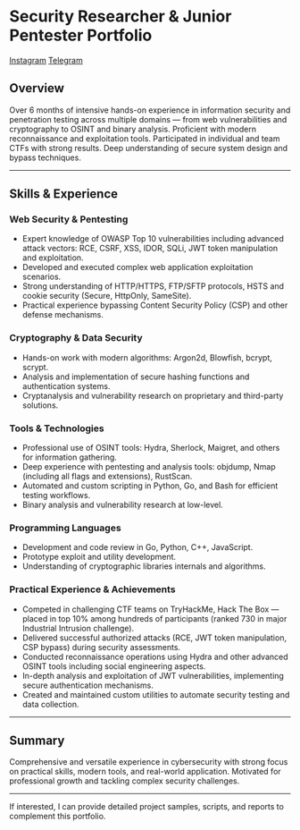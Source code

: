 # Security Researcher & Junior Pentester Portfolio
[Instagram](https://www.instagram.com/m4g4.a/)
[Telegram](t.me/Hammelio)

## Overview

Over 6 months of intensive hands-on experience in information security and penetration testing across multiple domains — from web vulnerabilities and cryptography to OSINT and binary analysis. Proficient with modern reconnaissance and exploitation tools. Participated in individual and team CTFs with strong results. Deep understanding of secure system design and bypass techniques.

---

## Skills & Experience

### Web Security & Pentesting  
- Expert knowledge of OWASP Top 10 vulnerabilities including advanced attack vectors: RCE, CSRF, XSS, IDOR, SQLi, JWT token manipulation and exploitation.  
- Developed and executed complex web application exploitation scenarios.  
- Strong understanding of HTTP/HTTPS, FTP/SFTP protocols, HSTS and cookie security (Secure, HttpOnly, SameSite).  
- Practical experience bypassing Content Security Policy (CSP) and other defense mechanisms.

### Cryptography & Data Security  
- Hands-on work with modern algorithms: Argon2d, Blowfish, bcrypt, scrypt.  
- Analysis and implementation of secure hashing functions and authentication systems.  
- Cryptanalysis and vulnerability research on proprietary and third-party solutions.

### Tools & Technologies  
- Professional use of OSINT tools: Hydra, Sherlock, Maigret, and others for information gathering.  
- Deep experience with pentesting and analysis tools: objdump, Nmap (including all flags and extensions), RustScan.  
- Automated and custom scripting in Python, Go, and Bash for efficient testing workflows.  
- Binary analysis and vulnerability research at low-level.

### Programming Languages  
- Development and code review in Go, Python, C++, JavaScript.  
- Prototype exploit and utility development.  
- Understanding of cryptographic libraries internals and algorithms.

### Practical Experience & Achievements  
- Competed in challenging CTF teams on TryHackMe, Hack The Box — placed in top 10% among hundreds of participants (ranked 730 in major Industrial Intrusion challenge).  
- Delivered successful authorized attacks (RCE, JWT token manipulation, CSP bypass) during security assessments.  
- Conducted reconnaissance operations using Hydra and other advanced OSINT tools including social engineering aspects.  
- In-depth analysis and exploitation of JWT vulnerabilities, implementing secure authentication mechanisms.  
- Created and maintained custom utilities to automate security testing and data collection.

---

## Summary

Comprehensive and versatile experience in cybersecurity with strong focus on practical skills, modern tools, and real-world application. Motivated for professional growth and tackling complex security challenges.

---

If interested, I can provide detailed project samples, scripts, and reports to complement this portfolio.
